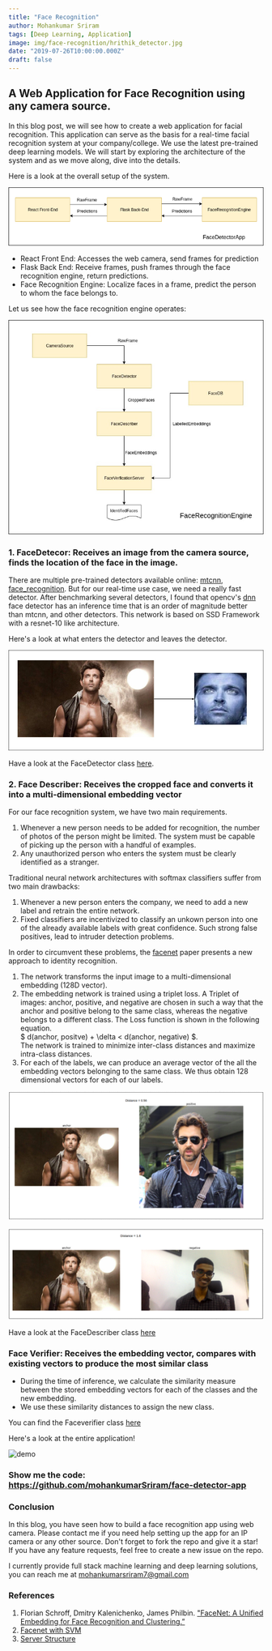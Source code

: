 ```yaml
---
title: "Face Recognition"
author: Mohankumar Sriram
tags: [Deep Learning, Application]
image: img/face-recognition/hrithik_detector.jpg
date: "2019-07-26T10:00:00.000Z"
draft: false
---
```



## A Web Application for Face Recognition using any camera source.

In this blog post, we will see how to create a web application for facial recognition. This application can serve as the basis for a real-time facial recognition system at your company/college. We use the latest pre-trained deep learning models. We will start by exploring the architecture of the system and as we move along, dive into the details.

Here is a look at the overall setup of the system.

![Face Detector](./img/face-recognition/face_detector.png 'detector')

- React Front End: Accesses the web camera, send frames for prediction 
- Flask Back End: Receive frames, push frames through the face recognition engine, return predictions.
- Face Recognition Engine: Localize faces in a frame, predict the person to whom the face belongs to. 

Let us see how the face recognition engine operates:

![Face Recognition Engine](./img/face-recognition/data_flow.jpg 'Face Recognition Engine')

### 1. FaceDetecor: Receives an image from the camera source, finds the location of the face in the image.
There are multiple pre-trained detectors available online: [mtcnn](https://github.com/ipazc/mtcnn), [face_recognition](https://github.com/ageitgey/face_recognition). But for our real-time use case, we need a really fast detector. After benchmarking several detectors, I found that opencv's [dnn](https://github.com/opencv/opencv/tree/master/samples/dnn/face_detector) face detector has an inference time that is an order of magnitude better than mtcnn, and other detectors. This network is based on SSD Framework with a resnet-10 like architecture.

Here's a look at what enters the detector and leaves the detector.

![hrithik](./img/face-recognition/hrithik_detector.jpg)

Have a look at the FaceDetector class [here](https://github.com/mohankumarSriram/face-detector-app/blob/master/services/face_detector.py).

### 2. Face Describer: Receives the cropped face and converts it into a multi-dimensional embedding vector

For our face recognition system, we have two main requirements.
1. Whenever a new person needs to be added for recognition, the number of photos of the person might be limited. The system must be capable of picking up the person with a handful of examples.
2. Any unauthorized person who enters the system must be clearly identified as a stranger.

Traditional neural network architectures with softmax classifiers suffer from two main drawbacks:
 1. Whenever a new person enters the company, we need to add a new label and retrain the entire network.
 2. Fixed classifiers are incentivized to classify an unkown person into one of the already available labels with great confidence. Such strong false positives, lead to intruder detection problems.

In order to circumvent these problems, the [facenet](https://arxiv.org/abs/1503.03832) paper presents a new approach to identity recognition. 
1. The network transforms the input image to a multi-dimensional embedding (128D vector). 
2. The embedding network is trained using a triplet loss. A Triplet of images: anchor, positive, and negative are chosen in such a way that the anchor and positive belong to the same class, whereas the negative belongs to a different class. The Loss function is shown in the following equation.<br />
$ d(anchor, positve) + \delta < d(anchor, negative) $.<br />
The network is trained to minimize inter-class distances and maximize intra-class distances.
3. For each of the labels, we can produce an average vector of the all the embedding vectors belonging to the same class. We thus obtain 128 dimensional vectors for each of our labels.

![pos_sim](./img/face-recognition/pos_sim.png)

![neg_sim](./img/face-recognition/neg_sim.png)

Have a look at the FaceDescriber class [here](https://github.com/mohankumarSriram/face-detector-app/blob/master/services/face_describer.py)

### Face Verifier: Receives the embedding vector, compares with existing vectors to produce the most similar class

- During the time of inference, we calculate the similarity measure between the stored embedding vectors for each of the classes and the new embedding.
- We use these similarity distances to assign the new class.

You can find the Faceverifier class [here](https://github.com/mohankumarSriram/face-detector-app)

Here's a look at the entire application!

![demo](./img/face-recognition/final_demo.gif)

### Show me the code: https://github.com/mohankumarSriram/face-detector-app

### Conclusion

In this blog, you have seen how to build a face recognition app using web camera. Please contact me if you need help setting up the app for an IP camera or any other source. Don't forget to fork the repo and give it a star! If you have any feature requests, feel free to create a new issue on the repo.

I currently provide full stack machine learning and deep learning solutions, you can reach me at mohankumarsriram7@gmail.com

### References

1. Florian Schroff, Dmitry Kalenichenko, James Philbin. ["FaceNet: A Unified Embedding for Face Recognition and Clustering.”](https://arxiv.org/abs/1503.03832)
2. [Facenet with SVM](https://machinelearningmastery.com/how-to-develop-a-face-recognition-system-using-facenet-in-keras-and-an-svm-classifier/)
3. [Server Structure](https://github.com/AIInAi/tf-insightface)

